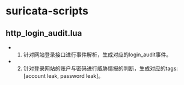 # suricata-scripts

## http_login_audit.lua
- 1. 针对网站登录接口进行事件解析，生成对应的login_audit事件。
- 2. 针对登录网站的账户与密码进行威胁情报的判断，生成对应的tags: [account leak, password leak]。